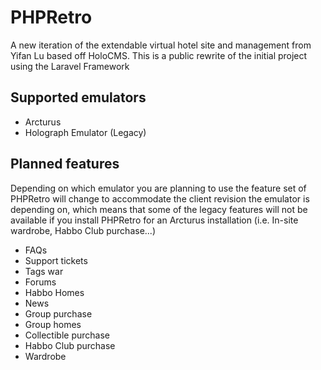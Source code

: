 # PHPRetro
A new iteration of the extendable virtual hotel site and management from Yifan Lu based off HoloCMS. This is a public rewrite of the initial project using the Laravel Framework

## Supported emulators
* Arcturus
* Holograph Emulator (Legacy)

## Planned features
Depending on which emulator you are planning to use the feature set of PHPRetro will change to accommodate the client revision the emulator is depending on, which means that some of the legacy features will not be available if you install PHPRetro for an Arcturus installation (i.e. In-site wardrobe, Habbo Club purchase...)
* FAQs
* Support tickets
* Tags war
* Forums
* Habbo Homes
* News
* Group purchase
* Group homes
* Collectible purchase
* Habbo Club purchase
* Wardrobe
